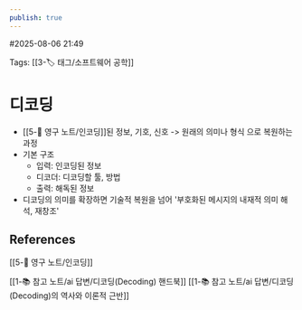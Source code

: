 ```yaml
---
publish: true
---
```

#2025-08-06 21:49

Tags: [[3-🏷️ 태그/소프트웨어 공학]]

# 디코딩
- [[5-💎 영구 노트/인코딩]]된 정보, 기호, 신호 -> 원래의 의미나 형식 으로 복원하는 과정
- 기본 구조
	- 입력: 인코딩된 정보
	- 디코더: 디코딩할 툴, 방법
	- 출력: 해독된 정보
- 디코딩의 의미를 확장하면 기술적 복원을 넘어 '부호화된 메시지의 내재적 의미 해석, 재창조'
## References
 [[5-💎 영구 노트/인코딩]]

[[1-📚 참고 노트/ai 답변/디코딩(Decoding) 핸드북]]
[[1-📚 참고 노트/ai 답변/디코딩(Decoding)의 역사와 이론적 근반]]
